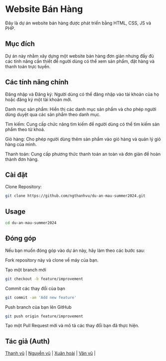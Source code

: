 # Website Bán Hàng

Đây là dự án website bán hàng được phát triển bằng HTML, CSS, JS và PHP.

## Mục đích
Dự án này nhằm xây dựng một website bán hàng đơn giản nhưng đầy đủ các tính năng cần thiết để người dùng có thể xem sản phẩm, đặt hàng và thanh toán trực tuyến.

## Các tính năng chính
Đăng nhập và Đăng ký: Người dùng có thể đăng nhập vào tài khoản của họ hoặc đăng ký một tài khoản mới.

Danh mục sản phẩm: Hiển thị các danh mục sản phẩm và cho phép người dùng duyệt qua các sản phẩm theo danh mục.

Tìm kiếm: Cung cấp chức năng tìm kiếm để người dùng có thể tìm kiếm sản phẩm theo từ khoá.

Giỏ hàng: Cho phép người dùng thêm sản phẩm vào giỏ hàng và quản lý giỏ hàng của mình.

Thanh toán: Cung cấp phương thức thanh toán an toàn và đơn giản để hoàn thành đơn hàng.

## Cài đặt

Clone Repository:

```bash
git clone https://github.com/ngthanhvu/du-an-mau-summer2024.git
```

## Usage

```bash
cd du-an-mau-summer2024
```

## Đóng góp
Nếu bạn muốn đóng góp vào dự án này, hãy làm theo các bước sau:

Fork repository này và clone về máy của bạn.

Tạo một branch mới 
```bash
git checkout -b feature/improvement
```

Commit các thay đổi của bạn
```bash
git commit -am 'Add new feature'
```

Push branch của bạn lên GitHub
```bash
git push origin feature/improvement
```

Tạo một Pull Request mới và mô tả các thay đổi bạn đã thực hiện.

## Tác giả (Auth)

[Thanh vũ](https://facebook.com/thanhvu.user) |
[Nguyễn vũ](https://facebook.com/) |
[Xuân hoài](https://facebook.com/) |
[Văn vũ](https://facebook.com/) |
